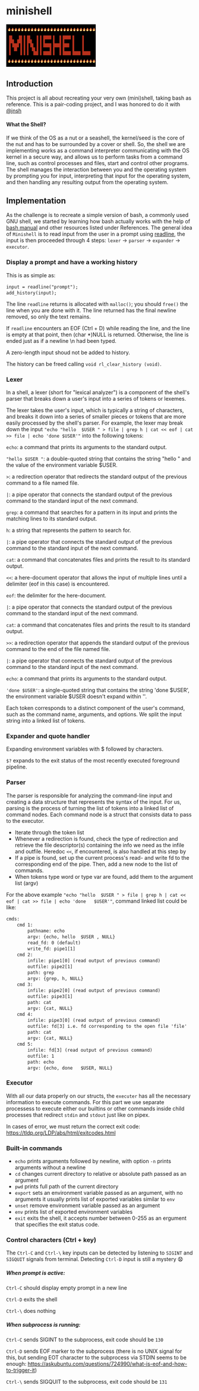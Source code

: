 # minishell
<img width="241" alt="image" src="https://github.com/linhtng/minishell/blob/master/minishellBanner.png">

## Introduction

This project is all about recreating your very own (mini)shell, taking bash as reference. This is a pair-coding project, and I was honored to do it with [@jnsh](https://github.com/jnsh)

#### What the Shell?

If we think of the OS as a nut or a seashell, the kernel/seed is the core of the nut and has to be surrounded by a cover or shell. So, the shell we are implementing works as a command interpreter communicating with the OS kernel in a secure way, and allows us to perform tasks from a command line, such as control processes and files, start and control other programs. The shell manages the interaction between you and the operating system by prompting you for input, interpreting that input for the operating system, and then handling any resulting output from the operating system.

## Implementation

As the challenge is to recreate a simple version of bash, a commonly used GNU shell, we started by learning how bash actually works with the help of [bash manual](https://www.gnu.org/software/bash/manual/bash.html) and other resources listed under References.
The general idea of ``Minishell`` is to read input from the user in a prompt using [readline](https://www.man7.org/linux/man-pages/man3/readline.3.html), the input is then proceeded through 4 steps: `lexer` → `parser` → `expander` → `executor`.

### Display a prompt and have a working history
This is as simple as:
```
input = readline("prompt");
add_history(input);
```
The line `readline` returns is allocated with `malloc()`; you should `free()` the line when you are done with it. The line returned has the final newline removed, so only the text remains.

If `readline` encounters an EOF (Ctrl + D) while reading the line, and the line is empty at that point, then (char *)NULL is returned. Otherwise, the line is ended just as if a newline \n had been typed.

A zero-length input shoud not be added to history.

The history can be freed calling `void rl_clear_history (void)`.

### Lexer
In a shell, a lexer (short for "lexical analyzer") is a component of the shell's parser that breaks down a user's input into a series of tokens or lexemes.

The lexer takes the user's input, which is typically a string of characters, and breaks it down into a series of smaller pieces or tokens that are more easily processed by the shell's parser. For example, the lexer may break down the input `"echo "hello  $USER " > file | grep h | cat << eof | cat >> file | echo 'done $USER'"` into the following tokens:

`echo`: a command that prints its arguments to the standard output.

`"hello $USER "`: a double-quoted string that contains the string "hello " and the value of the environment variable $USER.

`>`: a redirection operator that redirects the standard output of the previous command to a file named file.

`|`: a pipe operator that connects the standard output of the previous command to the standard input of the next command.

`grep`: a command that searches for a pattern in its input and prints the matching lines to its standard output.

`h`: a string that represents the pattern to search for.

`|`: a pipe operator that connects the standard output of the previous command to the standard input of the next command.

`cat`: a command that concatenates files and prints the result to its standard output.

`<<`: a here-document operator that allows the input of multiple lines until a delimiter (eof in this case) is encountered.

`eof`: the delimiter for the here-document.

`|`: a pipe operator that connects the standard output of the previous command to the standard input of the next command.

`cat`: a command that concatenates files and prints the result to its standard output.

`>>`: a redirection operator that appends the standard output of the previous command to the end of the file named file.

`|`: a pipe operator that connects the standard output of the previous command to the standard input of the next command.

`echo`: a command that prints its arguments to the standard output.

`'done $USER'`: a single-quoted string that contains the string 'done $USER', the environment variable $USER doesn't expand within ''.

Each token corresponds to a distinct component of the user's command, such as the command name, arguments, and options.
We split the input string into a linked list of tokens.

### Expander and quote handler

Expanding environment variables with $ followed by characters.

`$?` expands to the exit status of the most recently executed foreground pipeline.

### Parser

The parser is responsible for analyzing the command-line input and creating a data structure that represents the syntax of the input.
For us, parsing is the process of turning the list of tokens into a linked list of command nodes. Each command node is a struct that consists data to pass to the executor.
- Iterate through the token list
- Whenever a redirection is found, check the type of redirection and retrieve the file descriptor(s) containing the info we need as the infile and outfile. Heredoc `<<`, if encountered, is also handled at this step by 
- If a pipe is found, set up the current process's read- and write fd to the corresponding end of the pipe. Then, add a new node to the list of commands.
- When tokens type word or type var are found, add them to the argument list (argv)

For the above example `"echo "hello  $USER " > file | grep h | cat << eof | cat >> file | echo 'done   $USER'"`, command linked list could be like:
```
cmds:
	cmd 1:
		pathname: echo
		argv: {echo, hello  $USER , NULL}
		read_fd: 0 (default)
		write_fd: pipe1[1]
	cmd 2:
		infile: pipe1[0] (read output of previous command)
		outfile: pipe2[1]
		path: grep
		argv: {grep, h, NULL}
	cmd 3:
		infile: pipe2[0] (read output of previous command)
		outfile: pipe3[1]
		path: cat
		argv: {cat, NULL}
	cmd 4:
		infile: pipe3[0] (read output of previous command)
		outfile: fd[3] i.e. fd corresponding to the open file 'file'
		path: cat
		argv: {cat, NULL}
	cmd 5:
		infile: fd[3] (read output of previous command)
		outfile: 1
		path: echo
		argv: {echo, done   $USER, NULL}
```


### Executor
With all our data properly on our structs, the ``executer`` has all the necessary information to execute commands. For this part we use separate processess to execute either our builtins or other commands inside child processes that redirect ``stdin`` and ``stdout`` just like on pipex.

In cases of error, we must return the correct exit code: https://tldp.org/LDP/abs/html/exitcodes.html

### Built-in commands
- `echo` prints arguments followed by newline, with option `-n` prints arguments without a newline
- `cd` changes current directory to relative or absolute path passed as an argument
- `pwd` prints full path of the current directory
- `export` sets an environment variable passed as an argument, with no arguments it usually prints list of exported variables similar to `env`
- `unset` remove environment variable passed as an argument
- `env` prints list of exported environment variables
- `exit` exits the shell, it accepts number between 0-255 as an ergument that specifies the exit status code.

### Control characters (Ctrl + key)

The `Ctrl-C` and `Ctrl-\` key inputs can be detected by listening to `SIGINT` and `SIGQUIT` signals from terminal. Detecting `Ctrl-D` input is still a mystery 😧

##### When prompt is active:
`Ctrl-C` should display empty prompt in a new line

`Ctrl-D` exits the shell

`Ctrl-\` does nothing

##### When subprocess is running:
`Ctrl-C` sends SIGINT to the subprocess, exit code should be `130`

`Ctrl-D` sends EOF marker to the subprocess (there is no UNIX signal for this, but sending EOT character to the subprocess via STDIN seems to be enough: https://askubuntu.com/questions/724990/what-is-eof-and-how-to-trigger-it)

`Ctrl-\` sends SIGQUIT to the subprocess, exit code should be `131`
